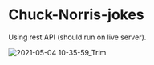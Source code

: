 # Chuck-Norris-jokes

Using rest API (should run on live server).

![2021-05-04 10-35-59_Trim](https://user-images.githubusercontent.com/80545806/116979171-efb33a00-acc4-11eb-957e-1e3d06313425.gif)
